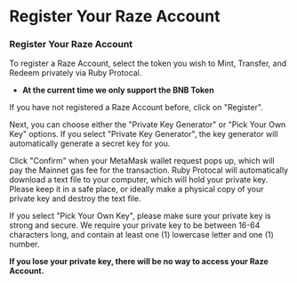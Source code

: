 # Register Your Raze Account

### Register Your Raze Account <a href="#register-your-raze-account" id="register-your-raze-account"></a>

To register a Raze Account, select the token you wish to Mint, Transfer, and Redeem privately via Ruby Protocal.

* **At the current time we only support the BNB Token**

If you have not registered a Raze Account before, click on "Register".

Next, you can choose either the "Private Key Generator" or "Pick Your Own Key" options. If you select "Private Key Generator", the key generator will automatically generate a secret key for you.

Click "Confirm" when your MetaMask wallet request pops up, which will pay the Mainnet gas fee for the transaction. Ruby Protocal will automatically download a text file to your computer, which will hold your private key. Please keep it in a safe place, or ideally make a physical copy of your private key and destroy the text file.

If you select "Pick Your Own Key", please make sure your private key is strong and secure. We require your private key to be between 16-64 characters long, and contain at least one (1) lowercase letter and one (1) number.

**If you lose your private key, there will be no way to access your Raze Account.**

